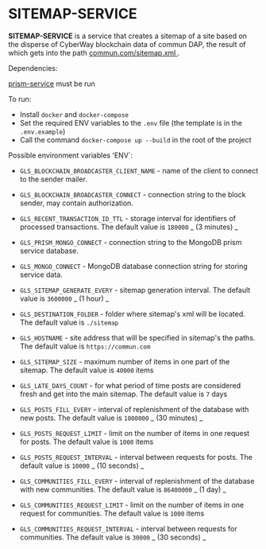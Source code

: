 # SITEMAP-SERVICE

**SITEMAP-SERVICE** is a service that creates a sitemap of a site based on the disperse of CyberWay blockchain data of commun DAP, the result of which gets into the path [commun.com/sitemap.xml ](https://commun.com/sitemap.xml).

Dependencies:

[prism-service](https://github.com/communcom/prism) must be run

To run:

-  Install `docker` and `docker-compose`
-  Set the required ENV variables to the `.env` file (the template is in the `.env.example`)
-  Call the command `docker-compose up --build` in the root of the project

Possible environment variables ʻENV`:

-   `GLS_BLOCKCHAIN_BROADCASTER_CLIENT_NAME` - name of the client to connect to the sender mailer.
-   `GLS_BLOCKCHAIN_BROADCASTER_CONNECT` - connection string to the block sender, may contain authorization.
-   `GLS_RECENT_TRANSACTION_ID_TTL` - storage interval for identifiers of processed transactions. 
    The default value is `180000` _ (3 minutes) _
-    `GLS_PRISM_MONGO_CONNECT` - connection string to the MongoDB prism service database.
-    `GLS_MONGO_CONNECT` - MongoDB database connection string for storing service data.

-    `GLS_SITEMAP_GENERATE_EVERY` - sitemap generation interval. The default value is `3600000` _ (1 hour) _
-    `GLS_DESTINATION_FOLDER` - folder where sitemap's xml will be located. The default value is `./sitemap`
-    `GLS_HOSTNAME` - site address that will be specified in sitemap's the paths. The default value is `https://commun.com`
-    `GLS_SITEMAP_SIZE` - maximum number of items in one part of the sitemap. The default value is `40000` items
-    `GLS_LATE_DAYS_COUNT` - for what period of time posts are considered fresh and get into the main sitemap. The default value is `7` days
-    `GLS_POSTS_FILL_EVERY` - interval of replenishment of the database with new posts. The default value is `1800000` _ (30 minutes) _
-    `GLS_POSTS_REQUEST_LIMIT` - limit on the number of items in one request for posts. The default value is `1000` items
-    `GLS_POSTS_REQUEST_INTERVAL` - interval between requests for posts. The default value is `10000` _ (10 seconds) _
-    `GLS_COMMUNITIES_FILL_EVERY` - interval of replenishment of the database with new communities. The default value is `86400000` _ (1 day) _
-    `GLS_COMMUNITIES_REQUEST_LIMIT` - limit on the number of items in one request for communities. The default value is `1000` items
-    `GLS_COMMUNITIES_REQUEST_INTERVAL` - interval between requests for communities. The default value is `30000` _ (30 seconds) _


